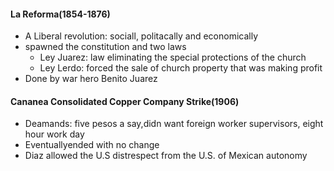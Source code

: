 #### La Reforma(1854-1876)
 - A Liberal revolution: sociall, politacally and economically
 - spawned the constitution and two laws
	 - Ley Juarez: law eliminating the special protections of the church
	 - Ley Lerdo: forced the sale of church property that was making profit
 -  Done by war hero Benito Juarez
#### Cananea Consolidated Copper Company Strike(1906)
 - Deamands: five pesos a say,didn want foreign worker supervisors, eight hour work day
 - Eventuallyended with no change
 - Diaz allowed the U.S distrespect from the U.S. of Mexican autonomy
<!--stackedit_data:
eyJoaXN0b3J5IjpbOTAwNDI4MzY4LDEwNzkzMDA0MTUsNjMxMT
A1OTczLC0yMDg4NzQ2NjEyXX0=
-->